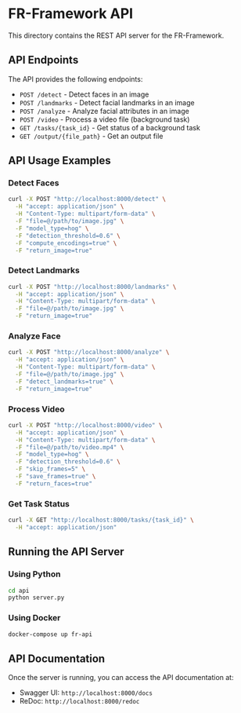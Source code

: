 # FR-Framework API

This directory contains the REST API server for the FR-Framework.

## API Endpoints

The API provides the following endpoints:

-  `POST /detect` - Detect faces in an image
-  `POST /landmarks` - Detect facial landmarks in an image
-  `POST /analyze` - Analyze facial attributes in an image
-  `POST /video` - Process a video file (background task)
-  `GET /tasks/{task_id}` - Get status of a background task
-  `GET /output/{file_path}` - Get an output file

## API Usage Examples

### Detect Faces

```bash
curl -X POST "http://localhost:8000/detect" \
  -H "accept: application/json" \
  -H "Content-Type: multipart/form-data" \
  -F "file=@/path/to/image.jpg" \
  -F "model_type=hog" \
  -F "detection_threshold=0.6" \
  -F "compute_encodings=true" \
  -F "return_image=true"
```

### Detect Landmarks

```bash
curl -X POST "http://localhost:8000/landmarks" \
  -H "accept: application/json" \
  -H "Content-Type: multipart/form-data" \
  -F "file=@/path/to/image.jpg" \
  -F "return_image=true"
```

### Analyze Face

```bash
curl -X POST "http://localhost:8000/analyze" \
  -H "accept: application/json" \
  -H "Content-Type: multipart/form-data" \
  -F "file=@/path/to/image.jpg" \
  -F "detect_landmarks=true" \
  -F "return_image=true"
```

### Process Video

```bash
curl -X POST "http://localhost:8000/video" \
  -H "accept: application/json" \
  -H "Content-Type: multipart/form-data" \
  -F "file=@/path/to/video.mp4" \
  -F "model_type=hog" \
  -F "detection_threshold=0.6" \
  -F "skip_frames=5" \
  -F "save_frames=true" \
  -F "return_faces=true"
```

### Get Task Status

```bash
curl -X GET "http://localhost:8000/tasks/{task_id}" \
  -H "accept: application/json"
```

## Running the API Server

### Using Python

```bash
cd api
python server.py
```

### Using Docker

```bash
docker-compose up fr-api
```

## API Documentation

Once the server is running, you can access the API documentation at:

-  Swagger UI: `http://localhost:8000/docs`
-  ReDoc: `http://localhost:8000/redoc`
